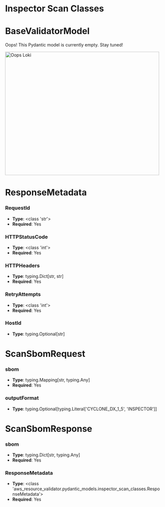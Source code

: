 # Inspector Scan Classes

# BaseValidatorModel

Oops! This Pydantic model is currently empty. Stay tuned!

<img src="/aws_resource_validator/images/oops_loki.png" width="500" height="400" title="Oops Loki">

# ResponseMetadata

### RequestId
- **Type**: <class 'str'>
- **Required**: Yes

### HTTPStatusCode
- **Type**: <class 'int'>
- **Required**: Yes

### HTTPHeaders
- **Type**: typing.Dict[str, str]
- **Required**: Yes

### RetryAttempts
- **Type**: <class 'int'>
- **Required**: Yes

### HostId
- **Type**: typing.Optional[str]


# ScanSbomRequest

### sbom
- **Type**: typing.Mapping[str, typing.Any]
- **Required**: Yes

### outputFormat
- **Type**: typing.Optional[typing.Literal['CYCLONE_DX_1_5', 'INSPECTOR']]


# ScanSbomResponse

### sbom
- **Type**: typing.Dict[str, typing.Any]
- **Required**: Yes

### ResponseMetadata
- **Type**: <class 'aws_resource_validator.pydantic_models.inspector_scan_classes.ResponseMetadata'>
- **Required**: Yes


